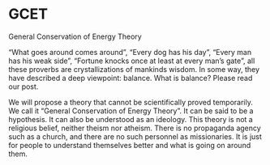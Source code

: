 # GCET
General Conservation of Energy Theory

“What goes around comes around”, “Every dog has his day”, “Every man has his weak side”, “Fortune knocks once at least at every man’s gate”, all these proverbs are crystallizations of mankinds wisdom. In some way, they have described a deep viewpoint: balance. What is balance? Please read our post.

We will propose a theory that cannot be scientifically proved temporarily. We call it “General Conservation of Energy Theory”. It can be said to be a hypothesis. It can also be understood as an ideology. This theory is not a religious belief, neither theism nor atheism. There is no propaganda agency such as a church, and there are no such personnel as missionaries. It is just for people to understand themselves better and what is going on around them.
